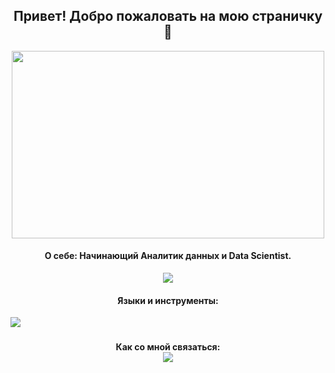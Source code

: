 <h2 align="center">
Привет! Добро пожаловать на мою страничку 👋
</h2>

<div id="header" align="center">
 <img src="https://media.giphy.com/media/v1.Y2lkPTc5MGI3NjExdnl3cXpsNjFlMnZpeTFqOHJwMHhrZW5kYjdhcTZobGRnYnJiN3VxeCZlcD12MV9pbnRlcm5hbF9naWZfYnlfaWQmY3Q9Zw/J3KCHKTEqkZuxAW6OQ/giphy.gif" width="500" height="300"/>
</div>

<h4 align="center">
О себе: Начинающий Аналитик данных и Data Scientist.
</h4>

<div id="badges" align="center">
  <a href="https://www.kaggle.com/kengourette">
    <img src="https://img.shields.io/badge/kaggle-blue?logo=kaggle&logoColor=white&style=for-the-badge"/>
  </a>
</div>

<h4 align="center">
Языки и инструменты:
</h4>

<div id="badges">
  <img src="https://img.shields.io/badge/python-grey?logo=python&logoColor=yellow&style=for-the-badge"/>
  <img scr="https://img.shields.io/badge/pandas-blue?logo=pandas&logoColor=yellow&style=for-the-badge"/>
</div>


<h4 align="center">
Как со мной связаться:
 <div id="badges">
  <a href="https://t.me/kengourette">
    <img src="https://img.shields.io/badge/telegram-blue?logo=telegram&logoColor=white&style=for-the-badge"/>
  </a>
</div>
</h4>


